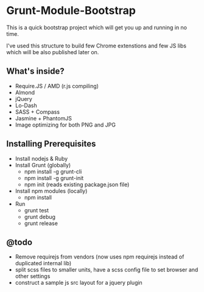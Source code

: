 # Grunt-Module-Bootstrap

This is a quick bootstrap project which will get you up and running in no time.

I've used this structure to build few Chrome extenstions and few JS libs which will be also published later on.

## What's inside?
  - Require.JS / AMD (r.js compiling)
  - Almond
  - jQuery
  - Lo-Dash
  - SASS + Compass
  - Jasmine + PhantomJS
  - Image optimizing for both PNG and JPG

## Installing Prerequisites
  - Install nodejs & Ruby
  - Install Grunt (globally)
    - npm install -g grunt-cli
    - npm install -g grunt-init
    - npm init (reads existing package.json file)
  - Install npm modules (locally)
    - npm install
  - Run
    - grunt test
    - grunt debug
    - grunt release
    

## @todo
  - Remove requirejs from vendors (now uses npm requirejs instead of duplicated internal lib)
  - split scss files to smaller units, have a scss config file to set browser and other settings
  - construct a sample js src layout for a jquery plugin
